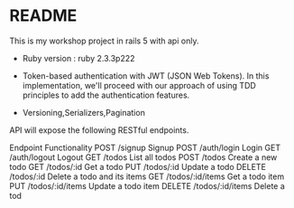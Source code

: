# README

This is my workshop project in rails 5 with api only.


* Ruby version : ruby 2.3.3p222


* Token-based authentication with JWT (JSON Web Tokens). In this implementation, we'll proceed with our approach of using TDD principles to add the authentication features.

* Versioning,Serializers,Pagination

API will expose the following RESTful endpoints.

Endpoint	Functionality
POST /signup	Signup
POST /auth/login	Login
GET /auth/logout	Logout
GET /todos	List all todos
POST /todos	Create a new todo
GET /todos/:id	Get a todo
PUT /todos/:id	Update a todo
DELETE /todos/:id	Delete a todo and its items
GET /todos/:id/items	Get a todo item
PUT /todos/:id/items	Update a todo item
DELETE /todos/:id/items	Delete a tod
